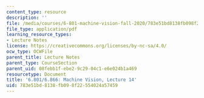 ```yaml
---
content_type: resource
description: ''
file: /media/courses/6-801-machine-vision-fall-2020/783e51bd8138fb098f22554024a57459_MIT6_801F20_lec14.pdf
file_type: application/pdf
learning_resource_types:
- Lecture Notes
license: https://creativecommons.org/licenses/by-nc-sa/4.0/
ocw_type: OCWFile
parent_title: Lecture Notes
parent_type: CourseSection
parent_uid: 08febb1f-ebe2-9c29-04c1-e6e024b1a469
resourcetype: Document
title: '6.801/6.866: Machine Vision, Lecture 14'
uid: 783e51bd-8138-fb09-8f22-554024a57459
---
```

